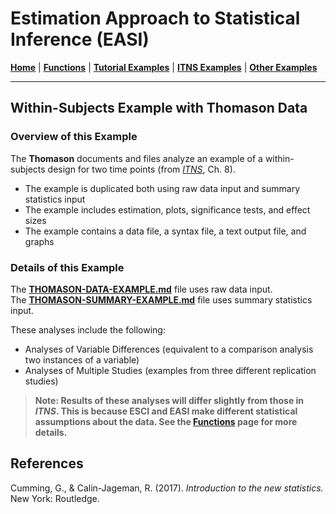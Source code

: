 # Estimation Approach to Statistical Inference (EASI)

[**Home**](https://github.com/cwendorf/EASI/) | 
[**Functions**](https://github.com/cwendorf/EASI/tree/master/A-Functions) | 
[**Tutorial Examples**](https://github.com/cwendorf/EASI/tree/master/B-TutorialExamples) | 
[**ITNS Examples**](https://github.com/cwendorf/EASI/tree/master/C-ITNSExamples) | 
[**Other Examples**](https://github.com/cwendorf/EASI/tree/master/D-OtherExamples) 

---

## Within-Subjects Example with Thomason Data

### Overview of this Example

The **Thomason** documents and files analyze an example of a within-subjects design for two time points (from _[ITNS](https://thenewstatistics.com/itns/ "Introduction to the New Statistics")_, Ch. 8).  

- The example is duplicated both using raw data input and summary statistics input
- The example includes estimation, plots, significance tests, and effect sizes
- The example contains a data file, a syntax file, a text output file, and graphs

### Details of this Example

The [**THOMASON-DATA-EXAMPLE.md**](./THOMASON-DATA-EXAMPLE.md) file uses raw data input.  
The [**THOMASON-SUMMARY-EXAMPLE.md**](./THOMASON-SUMMARY-EXAMPLE.md) file uses summary statistics input.  

These analyses include the following:

- Analyses of Variable Differences (equivalent to a comparison analysis two instances of a variable)
- Analyses of Multiple Studies (examples from three different replication studies)

> **Note: Results of these analyses will differ slightly from those in _ITNS_. This is because ESCI and EASI make different statistical assumptions about the data. See the [**Functions**](https://github.com/cwendorf/EASI/tree/master/A-Functions) page for more details.**

## References

Cumming, G., & Calin-Jageman, R. (2017). _Introduction to the new statistics._ New York: Routledge.
